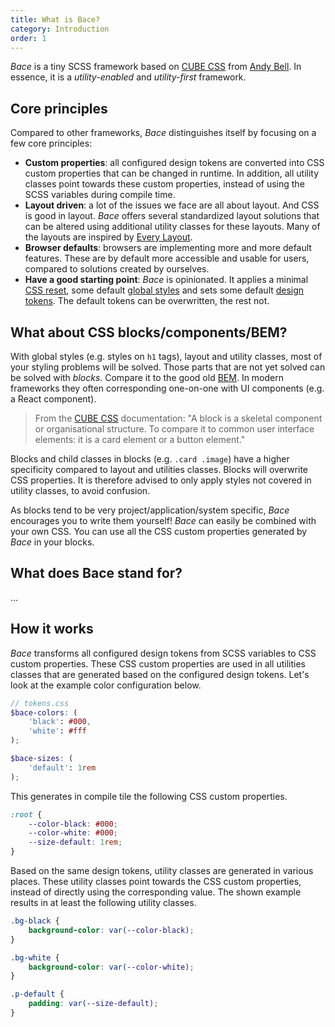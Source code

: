 ```yaml
---
title: What is Bace?
category: Introduction
order: 1
---
```


_Bace_ is a tiny SCSS framework based on [CUBE CSS](https://cube.fyi/) from [Andy Bell](https://twitter.com/piccalilli_). In essence, it is a _utility-enabled_ and _utility-first_ framework.

## Core principles

Compared to other frameworks, _Bace_ distinguishes itself by focusing on a few core principles:

- **Custom properties**: all configured design tokens are converted into CSS custom properties that can be changed in runtime. In addition, all utility classes point towards these custom properties, instead of using the SCSS variables during compile time.
- **Layout driven**: a lot of the issues we face are all about layout. And CSS is good in layout. _Bace_ offers several standardized layout solutions that can be altered using additional utility classes for these layouts. Many of the layouts are inspired by [Every Layout](https://every-layout.dev/).
- **Browser defaults**: browsers are implementing more and more default features. These are by default more accessible and usable for users, compared to solutions created by ourselves.
- **Have a good starting point**: _Bace_ is opinionated. It applies a minimal [CSS reset](https://github.com/kevtiq/bace-css/blob/main/src/_reset.scss), some default [global styles](https://github.com/kevtiq/bace-css/blob/main/src/_global.scss) and sets some default [design tokens](/tokens). The default tokens can be overwritten, the rest not.

## What about CSS blocks/components/BEM?

With global styles (e.g. styles on `h1` tags), layout and utility classes, most of your styling problems will be solved. Those parts that are not yet solved can be solved with _blocks_. Compare it to the good old [BEM](http://getbem.com/introduction/). In modern frameworks they often corresponding one-on-one with UI components (e.g. a React component).

> From the [CUBE CSS](https://cube.fyi/block.html) documentation: "A block is a skeletal component or organisational structure. To compare it to common user interface elements: it is a card element or a button element."

Blocks and child classes in blocks (e.g. `.card .image`) have a higher specificity compared to layout and utilities classes. Blocks will overwrite CSS properties. It is therefore advised to only apply styles not covered in utility classes, to avoid confusion.

As blocks tend to be very project/application/system specific, _Bace_ encourages you to write them yourself! _Bace_ can easily be combined with your own CSS. You can use all the CSS custom properties generated by _Bace_ in your blocks.

## What does Bace stand for?

...

## How it works

_Bace_ transforms all configured design tokens from SCSS variables to CSS custom properties. These CSS custom properties are used in all utilities classes that are generated based on the configured design tokens. Let's look at the example color configuration below.

```scss
// tokens.css
$bace-colors: (
	'black': #000,
	'white': #fff
);

$bace-sizes: (
	'default': 1rem
);
```

This generates in compile tile the following CSS custom properties.

```css
:root {
	--color-black: #000;
	--color-white: #000;
	--size-default: 1rem;
}
```

Based on the same design tokens, utility classes are generated in various places. These utility classes point towards the CSS custom properties, instead of directly using the corresponding value. The shown example results in at least the following utility classes.

```css
.bg-black {
	background-color: var(--color-black);
}

.bg-white {
	background-color: var(--color-white);
}

.p-default {
	padding: var(--size-default);
}
```
